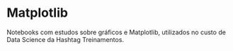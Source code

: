 # Matplotlib
Notebooks com estudos sobre gráficos e Matplotlib, utilizados no custo de Data Science da Hashtag Treinamentos.
